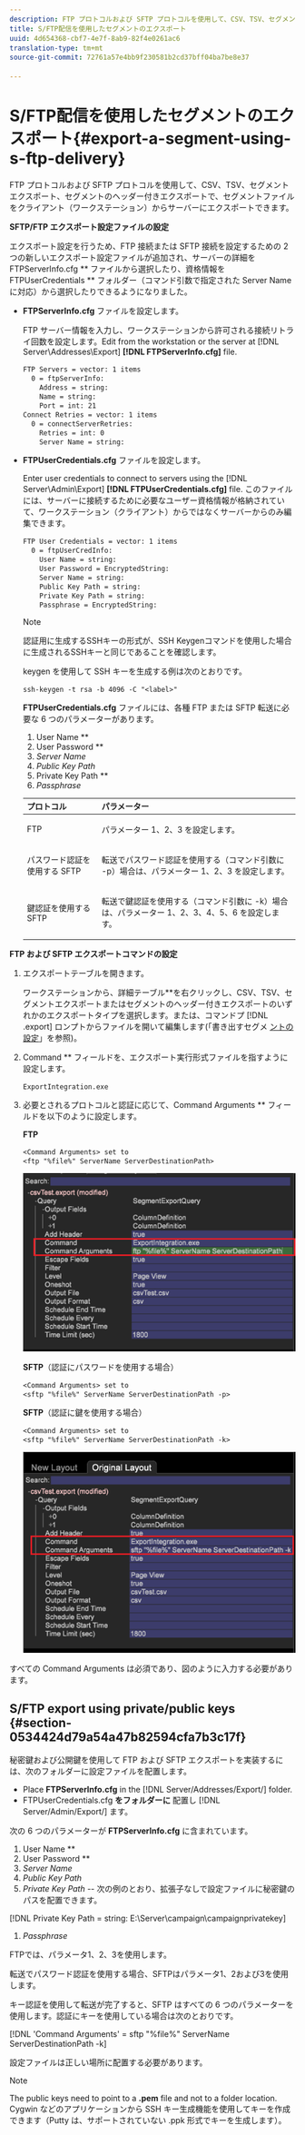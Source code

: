 ```yaml
---
description: FTP プロトコルおよび SFTP プロトコルを使用して、CSV、TSV、セグメントエクスポート、セグメントのヘッダー付きエクスポートで、セグメントファイルをクライアント（ワークステーション）からサーバーにエクスポートできます。
title: S/FTP配信を使用したセグメントのエクスポート
uuid: 4d654368-cbf7-4e7f-8ab9-82f4e0261ac6
translation-type: tm+mt
source-git-commit: 72761a57e4bb9f230581b2cd37bff04ba7be8e37

---
```



# S/FTP配信を使用したセグメントのエクスポート{#export-a-segment-using-s-ftp-delivery}

FTP プロトコルおよび SFTP プロトコルを使用して、CSV、TSV、セグメントエクスポート、セグメントのヘッダー付きエクスポートで、セグメントファイルをクライアント（ワークステーション）からサーバーにエクスポートできます。

**SFTP/FTP エクスポート設定ファイルの設定**

エクスポート設定を行うため、FTP 接続または SFTP 接続を設定するための 2 つの新しいエクスポート設定ファイルが追加され、サーバーの詳細を FTPServerInfo.cfg ** ファイルから選択したり、資格情報を FTPUserCredentials ** フォルダー（コマンド引数で指定された Server Name に対応）から選択したりできるようになりました。

* **FTPServerInfo.cfg** ファイルを設定します。

   FTP サーバー情報を入力し、ワークステーションから許可される接続リトライ回数を設定します。Edit from the workstation or the server at [!DNL Server\Addresses\Export\] **[!DNL FTPServerInfo.cfg]** file.

   ```
   FTP Servers = vector: 1 items 
     0 = ftpServerInfo:  
       Address = string:  
       Name = string:  
       Port = int: 21 
   Connect Retries = vector: 1 items 
     0 = connectServerRetries:  
       Retries = int: 0 
       Server Name = string:
   ```

* **FTPUserCredentials.cfg** ファイルを設定します。

   Enter user credentials to connect to servers using the [!DNL Server\Admin\Export\] **[!DNL FTPUserCredentials.cfg]** file. このファイルには、サーバーに接続するために必要なユーザー資格情報が格納されていて、ワークステーション（クライアント）からではなくサーバーからのみ編集できます。

   ```
   FTP User Credentials = vector: 1 items 
     0 = ftpUserCredInfo: 
       User Name = string:  
       User Password = EncryptedString:  
       Server Name = string:  
       Public Key Path = string:  
       Private Key Path = string:  
       Passphrase = EncryptedString:
   ```

   >[!NOTE]
   >
   >認証用に生成するSSHキーの形式が、SSH Keygenコマンドを使用した場合に生成されるSSHキーと同じであることを確認します。
   >
   >keygen を使用して SSH キーを生成する例は次のとおりです。
   >
   >```
   >ssh-keygen -t rsa -b 4096 -C "<label>"
   >```

   **FTPUserCredentials.cfg** ファイルには、各種 FTP または SFTP 転送に必要な 6 つのパラメーターがあります。

   1. User Name **
   1. User Password **
   1. *Server Name*
   1. *Public Key Path*
   1. Private Key Path **
   1. *Passphrase*
   <table id="table_4EB416DC770D4D1AA4FAD9676C0D680C"> 
    <thead> 
      <tr> 
      <th colname="col1" class="entry"> プロトコル </th> 
      <th colname="col2" class="entry"> パラメーター </th> 
      </tr> 
    </thead>
    <tbody> 
      <tr> 
      <td colname="col1"> <p>FTP </p> </td> 
      <td colname="col2"> <p>パラメーター 1、2、3 を設定します。 </p> </td> 
      </tr> 
      <tr> 
      <td colname="col1"> <p>パスワード認証を使用する SFTP </p> </td> 
      <td colname="col2"> <p>転送でパスワード認証を使用する（コマンド引数に -p）場合は、パラメーター 1、2、3 を設定します。 </p> </td> 
      </tr> 
      <tr> 
      <td colname="col1"> <p>鍵認証を使用する SFTP </p> </td> 
      <td colname="col2"> <p>転送で鍵認証を使用する（コマンド引数に -k）場合は、パラメーター 1、2、3、4、5、6 を設定します。 </p> </td> 
      </tr> 
    </tbody> 
    </table>

**FTP および SFTP エクスポートコマンドの設定**

1. エクスポートテーブルを開きます。

   ワークステーションから、詳細テーブル&#x200B;**&#x200B;を右クリックし、CSV、TSV、セグメントエクスポートまたはセグメントのヘッダー付きエクスポートのいずれかのエクスポートタイプを選択します。または、コマンドプ [!DNL .export] ロンプトからファイルを開いて編集します(「書き出すセグメ [ントの設定](../../../home/c-get-started/c-exp-data-seg-exp/t-config-sgts-expt.md#task-8857f221fa66463990ec9b60db6db372)」を参照)。

1. Command ** フィールドを、エクスポート実行形式ファイルを指すように設定します。

   ```
   ExportIntegration.exe
   ```

1. 必要とされるプロトコルと認証に応じて、Command Arguments ** フィールドを以下のように設定します。

   **FTP**

   ```
   <Command Arguments> set to  
   <ftp "%file%" ServerName ServerDestinationPath>
   ```

   ![](assets/FTP_Command_arguments.png)

   **SFTP**（認証にパスワードを使用する場合）

   ```
   <Command Arguments> set to  
   <sftp "%file%" ServerName ServerDestinationPath -p>
   ```

   **SFTP**（認証に鍵を使用する場合）

   ```
   <Command Arguments> set to  
   <sftp "%file%" ServerName ServerDestinationPath -k>
   ```

   ![](assets/SFTP_command_arguments.png)

すべての Command Arguments は必須であり、図のように入力する必要があります。

## S/FTP export using private/public keys {#section-0534424d79a54a47b82594cfa7b3c17f}

秘密鍵および公開鍵を使用して FTP および SFTP エクスポートを実装するには、次のフォルダーに設定ファイルを配置します。

* Place **FTPServerInfo.cfg** in the [!DNL Server/Addresses/Export/] folder.
* FTPUserCredentials.cfg **をフォルダーに** 配置し [!DNL Server/Admin/Export/] ます。

次の 6 つのパラメーターが **FTPServerInfo.cfg** に含まれています。

1. User Name **
1. User Password **
1. *Server Name*
1. *Public Key Path*
1. *Private Key Path --* 次の例のとおり、拡張子なしで設定ファイルに秘密鍵のパスを配置できます。

[!DNL Private Key Path = string: E:\\Server\\campaign\\campaignprivatekey]

1. *Passphrase*

FTPでは、パラメータ1、2、3を使用します。

転送でパスワード認証を使用する場合、SFTPはパラメータ1、2および3を使用します。

キー認証を使用して転送が完了すると、SFTP はすべての 6 つのパラメーターを使用します。認証にキーを使用している場合は次のとおりです。

[!DNL 'Command Arguments' = sftp "%file%" ServerName ServerDestinationPath -k]

設定ファイルは正しい場所に配置する必要があります。

>[!NOTE]
>
>The public keys need to point to a **.pem** file and not to a folder location. Cygwin などのアプリケーションから SSH キー生成機能を使用してキーを作成できます（Putty は、サポートされていない .ppk 形式でキーを生成します）。
